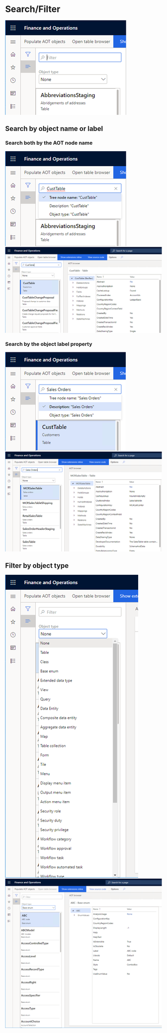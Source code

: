 # Search/Filter

![Search](images/search.png)

## Search by object name or label

### Search both by the AOT node name

![AOT Node Search](images/searchaotname.png)\
![AOT Node Search CustTable](images/searchaotcusttable.png)

### Search by the object label property

![Label Search](images/searchobjectlabel.png)\
![Label Search Sales Orders](images/searchlabelsalesorders.png)

## Filter by object type

![Filter Object Type](images/searchfiltertype.png)\
![Filter Base Enum](images/searchfilterbaseenum.png)
